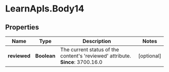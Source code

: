 # LearnApIs.Body14

## Properties
Name | Type | Description | Notes
------------ | ------------- | ------------- | -------------
**reviewed** | **Boolean** | The current status of the content&#x27;s &#x27;reviewed&#x27; attribute.  **Since**: 3700.16.0 | [optional] 
